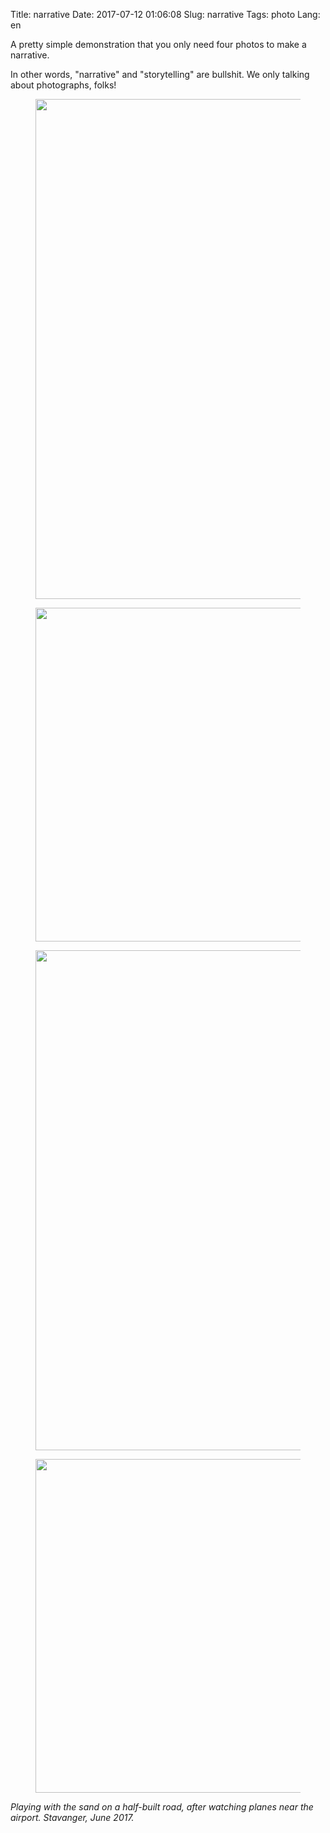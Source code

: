 Title: narrative
Date: 2017-07-12 01:06:08
Slug: narrative
Tags: photo
Lang: en

A pretty simple demonstration that you only need four photos to make a narrative.

In other words, "narrative" and "storytelling" are bullshit. We only talking about photographs, folks!

<figure>
<img src="{filename}/images/20170611_AA43024.jpg" width="534" height="800">
</figure>

<figure>
<img src="{filename}/images/20170611_AA43023.jpg" width="800" height="534">
</figure>

<!-- PELICAN_END_SUMMARY -->

<figure>
<img src="{filename}/images/20170611_AA43019.jpg" width="534" height="800">
</figure>

<figure>
<img src="{filename}/images/20170611_AA43030.jpg" width="800" height="534">
</figure>

_Playing with the sand on a half-built road, after watching planes near the airport. Stavanger, June 2017._

